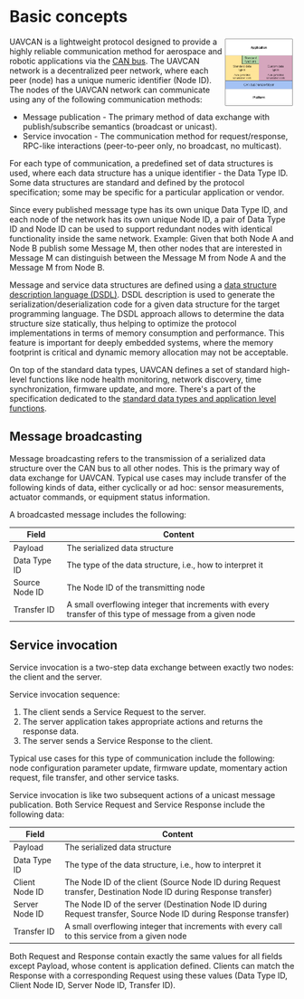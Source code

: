 ---
---

# Basic concepts

<a  href="figures/architecture.png">
<img src="figures/architecture.png" style="float: right; max-width: 25%"/>
</a>

UAVCAN is a lightweight protocol designed to provide a highly reliable communication method for aerospace and robotic
applications via the [CAN bus](https://en.wikipedia.org/wiki/CAN_bus).
The UAVCAN network is a decentralized peer network, where each peer (node) has a unique numeric identifier (Node ID).
The nodes of the UAVCAN network can communicate using any of the following communication methods:

* Message publication - The primary method of data exchange with publish/subscribe semantics (broadcast or unicast).
* Service invocation - The communication method for request/response, RPC-like interactions (peer-to-peer only,
no broadcast, no multicast).

For each type of communication, a predefined set of data structures is used, where each data structure has a unique
identifier - the Data Type ID.
Some data structures are standard and defined by the protocol specification; some may be specific for a particular
application or vendor.

Since every published message type has its own unique Data Type ID, and each node of the network has its own unique
Node ID, a pair of Data Type ID and Node ID can be used to support redundant nodes with identical functionality
inside the same network. Example: Given that both Node A and Node B publish some Message M, then other nodes that
are interested in Message M can distinguish between the Message M from Node A and the Message M from Node B.

Message and service data structures are defined using a
[data structure description language (DSDL)](3._Data_structure_description_language.html).
DSDL description is used to generate the serialization/deserialization code for a given data structure for the target
programming language.
The DSDL approach allows to determine the data structure size statically, thus helping to optimize the protocol
implementations in terms of memory consumption and performance.
This feature is important for deeply embedded systems, where the memory footprint is critical and dynamic memory
allocation may not be acceptable.

On top of the standard data types, UAVCAN defines a set of standard high-level functions like node health monitoring,
network discovery, time synchronization, firmware update, and more. There's a part of the specification dedicated to
the [standard data types and application level functions](6._Standard_data_types.html).

## Message broadcasting

Message broadcasting refers to the transmission of a serialized data structure over the CAN bus to all other nodes.
This is the primary way of data exchange for UAVCAN.
Typical use cases may include transfer of the following kinds of data, either cyclically or ad hoc: sensor measurements,
actuator commands, or equipment status information.

A broadcasted message includes the following:

Field                   | Content
------------------------|----------------------------------------------------------------------------------------------
Payload                 | The serialized data structure
Data Type ID            | The type of the data structure, i.e., how to interpret it
Source Node ID          | The Node ID of the transmitting node
Transfer ID             | A small overflowing integer that increments with every transfer of this type of message from a given node

## Service invocation

Service invocation is a two-step data exchange between exactly two nodes: the client and the server.

Service invocation sequence:

1. The client sends a Service Request to the server.
2. The server application takes appropriate actions and returns the response data.
3. The server sends a Service Response to the client.

Typical use cases for this type of communication include the following: node configuration parameter update,
firmware update, momentary action request, file transfer, and other service tasks.

Service invocation is like two subsequent actions of a unicast message publication.
Both Service Request and Service Response include the following data:

Field                   | Content
------------------------|----------------------------------------------------------------------------------------------
Payload                 | The serialized data structure
Data Type ID            | The type of the data structure, i.e., how to interpret it
Client Node ID          | The Node ID of the client (Source Node ID during Request transfer, Destination Node ID during Response transfer)
Server Node ID          | The Node ID of the server (Destination Node ID during Request transfer, Source Node ID during Response transfer)
Transfer ID             | A small overflowing integer that increments with every call to this service from a given node

Both Request and Response contain exactly the same values for all fields except Payload, whose content is
application defined.
Clients can match the Response with a corresponding Request using these values (Data Type ID, Client Node ID,
Server Node ID, Transfer ID).
